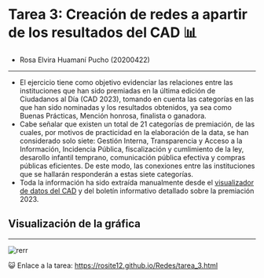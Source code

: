 # Tarea 3: Creación de redes a apartir de los resultados del CAD 📊
- Rosa Elvira Huamaní Pucho (20200422)
---
- El ejercicio tiene como objetivo evidenciar las relaciones entre las instituciones que han sido premiadas en la última edición de Ciudadanos al Día (CAD 2023), tomando en cuenta las categorías en las que han sido nominadas y los resultados obtenidos, ya sea como Buenas Prácticas, Mención honrosa, finalista o ganadora.
- Cabe señalar que existen un total de 21 categorías de premiación, de las cuales, por motivos de practicidad en la elaboración de la data, se han considerado solo siete: Gestión Interna, Transparencia y Acceso a la Información, Incidencia Pública, fiscalización y cumlimiento de la ley, desarollo infantil temprano, comunicación pública efectiva y compras públicas eficientes. De este modo, las conexiones entre las instituciones que se hallarán responderán a estas siete categorías.
- Toda la información ha sido extraída manualmente desde el [visualizador de datos del CAD](https://premiobpg.pe/visualizador-datos-buenas-practicas/) y del boletín informativo detallado sobre la premiación 2023.
  
## Visualización de la gráfica
---
![rerr](https://github.com/user-attachments/assets/a1b1e69b-be79-4a54-9ec0-e8533568b017)

😺 Enlace a la tarea: https://rosite12.github.io/Redes/tarea_3.html



